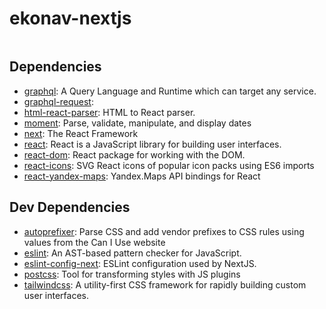 # ekonav-nextjs



```

```

## Dependencies

- [graphql](https://ghub.io/graphql): A Query Language and Runtime which can target any service.
- [graphql-request](https://ghub.io/graphql-request): 
- [html-react-parser](https://ghub.io/html-react-parser): HTML to React parser.
- [moment](https://ghub.io/moment): Parse, validate, manipulate, and display dates
- [next](https://ghub.io/next): The React Framework
- [react](https://ghub.io/react): React is a JavaScript library for building user interfaces.
- [react-dom](https://ghub.io/react-dom): React package for working with the DOM.
- [react-icons](https://ghub.io/react-icons): SVG React icons of popular icon packs using ES6 imports
- [react-yandex-maps](https://ghub.io/react-yandex-maps): Yandex.Maps API bindings for React

## Dev Dependencies

- [autoprefixer](https://ghub.io/autoprefixer): Parse CSS and add vendor prefixes to CSS rules using values from the Can I Use website
- [eslint](https://ghub.io/eslint): An AST-based pattern checker for JavaScript.
- [eslint-config-next](https://ghub.io/eslint-config-next): ESLint configuration used by NextJS.
- [postcss](https://ghub.io/postcss): Tool for transforming styles with JS plugins
- [tailwindcss](https://ghub.io/tailwindcss): A utility-first CSS framework for rapidly building custom user interfaces.

